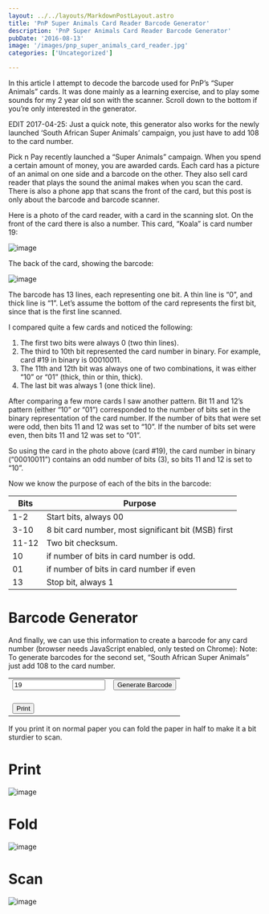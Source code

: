 ```yaml
---
layout: ../../layouts/MarkdownPostLayout.astro
title: 'PnP Super Animals Card Reader Barcode Generator'
description: 'PnP Super Animals Card Reader Barcode Generator'
pubDate: '2016-08-13'
image: '/images/pnp_super_animals_card_reader.jpg'
categories: ['Uncategorized']

---
```


In this article I attempt to decode the barcode used for PnP’s “Super
Animals” cards. It was done mainly as a learning exercise, and to play
some sounds for my 2 year old son with the scanner. Scroll down to the
bottom if you’re only interested in the generator.

EDIT 2017-04-25: Just a quick note, this generator also works for the
newly launched ‘South African Super Animals’ campaign, you just have to
add 108 to the card number.

Pick n Pay recently launched a “Super Animals” campaign. When you spend
a certain amount of money, you are awarded cards. Each card has a
picture of an animal on one side and a barcode on the other. They also
sell card reader that plays the sound the animal makes when you scan the
card. There is also a phone app that scans the front of the card, but
this post is only about the barcode and barcode scanner.

Here is a photo of the card reader, with a card in the scanning slot. On
the front of the card there is also a number. This card, “Koala” is card
number 19:

![image](/images/pnp_super_animals_card_reader.jpg)

The back of the card, showing the barcode:

![image](/images/pnp_super_animals_card.jpg)

The barcode has 13 lines, each representing one bit. A thin line is “0”,
and thick line is “1”. Let’s assume the bottom of the card represents
the first bit, since that is the first line scanned.

I compared quite a few cards and noticed the following:

1.  The first two bits were always 0 (two thin lines).
2.  The third to 10th bit represented the card number in binary. For
    example, card \#19 in binary is 00010011.
3.  The 11th and 12th bit was always one of two combinations, it was
    either “10” or “01” (thick, thin or thin, thick).
4.  The last bit was always 1 (one thick line).

After comparing a few more cards I saw another pattern. Bit 11 and 12’s
pattern (either “10” or “01”) corresponded to the number of bits set in
the binary representation of the card number. If the number of bits that
were set were odd, then bits 11 and 12 was set to “10”. If the number of
bits set were even, then bits 11 and 12 was set to “01”.

So using the card in the photo above (card \#19), the card number in
binary (“00010011”) contains an odd number of bits (3), so bits 11 and
12 is set to “10”.

Now we know the purpose of each of the bits in the barcode:

| Bits  | Purpose                                             |
|-------|-----------------------------------------------------|
| 1-2   | Start bits, always 00                               |
| 3-10  | 8 bit card number, most significant bit (MSB) first |
| 11-12 | Two bit checksum.                                   |
| 10    | if number of bits in card number is odd.            |
| 01    | if number of bits in card number if even            |
| 13    | Stop bit, always 1                                  |

# Barcode Generator

And finally, we can use this information to create a barcode for any
card number (browser needs JavaScript enabled, only tested on Chrome):
Note: To generate barcodes for the second set, “South African Super
Animals” just add 108 to the card number.

<script src="/projects/pnp_barcode_generator/jquery.min.js"></script></p>
<table>
<tbody>
<tr>
<td><input id="card_number" type="number" value="19"></td>
<td><button id="setBarCode">Generate Barcode</button></td>
</tr>
<tr>
<td colspan="2"><canvas id="canvas" width="300" height="120"></canvas><br />
<button id="printCard">Print</button></td>
</tr>
</tbody>
</table>
<p><script src="/projects/pnp_barcode_generator/super_animals_barcode_generator.js"></script></p>

If you print it on normal paper you can fold the paper in half to make
it a bit sturdier to scan.

# Print

![image](/images/super_animals_print_1r.jpg)

# Fold

![image](/images/super_animals_print_2r.jpg)

# Scan

![image](/images/super_animals_print_3r.jpg)

